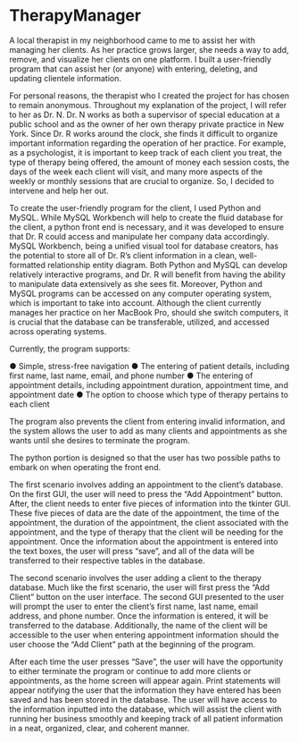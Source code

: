 # TherapyManager
A local therapist in my neighborhood came to me to assist her with managing her clients. As her practice grows larger, she needs a way to add, remove, and visualize her clients on one platform. I built a user-friendly program that can assist her (or anyone) with entering, deleting, and updating clientele information.

For personal reasons, the therapist who I created the project for has chosen to remain anonymous. Throughout my explanation of the project, I will refer to her as Dr. N. Dr. N works as both a supervisor of special education at a public school and as the owner of her own therapy private practice in New York. Since Dr. R works around the clock, she finds it difficult to organize important information regarding the operation of her practice. For example, as a psychologist, it is important to keep track of each client you treat, the type of therapy being offered, the amount of money each session costs, the days of the
week each client will visit, and many more aspects of the weekly or monthly sessions that are crucial to organize. So, I decided to intervene and help her out.

To create the user-friendly program for the client, I used Python and MySQL. While MySQL Workbench will help to create the fluid database for the client, a python front end is necessary, and it was developed to ensure that Dr. R could access and manipulate her company data accordingly. MySQL Workbench, being a unified visual tool for database creators, has the potential to store all of Dr. R’s client information in a clean, well-formatted relationship entity
diagram. Both Python and MySQL can develop relatively interactive programs, and Dr. R will benefit from having the ability to manipulate data extensively as she sees fit. Moreover, Python and MySQL programs can be accessed on any computer operating system, which is important to take into account. Although the client currently manages her practice on her MacBook Pro, should she switch computers, it is crucial that the database can be transferable, utilized, and accessed across operating systems.

Currently, the program supports:

● Simple, stress-free navigation
● The entering of patient details, including first name, last name, email, and phone
number
● The entering of appointment details, including appointment duration, appointment
time, and appointment date
● The option to choose which type of therapy pertains to each client

The program also prevents the client from entering invalid information, and the system allows the user to add as many clients and appointments as she wants until she desires to terminate the program.

The python portion is designed so that the user has two possible paths to embark on when
operating the front end.

The first scenario involves adding an appointment to the client’s database. On the first GUI, the user will need to press the “Add Appointment” button. After, the client needs to enter five pieces of information into the tkinter GUI. These five pieces of data are the date of the appointment, the time of the appointment, the duration of the appointment, the client associated with the appointment, and the type of therapy that the client will be needing for the appointment. Once the information about the appointment is entered into the text boxes, the user will press “save”, and all of the data will be transferred to their respective tables in the database.

The second scenario involves the user adding a client to the therapy database. Much like the first scenario, the user will first press the “Add Client” button on the user interface. The second GUI presented to the user will prompt the user to enter the client’s first name, last name, email address, and phone number. Once the information is entered, it will be transferred to the database. Additionally, the name of the client will be accessible to the
user when entering appointment information should the user choose the “Add Client” path at the beginning of the program.

After each time the user presses “Save”, the user will have the opportunity to either terminate the program or continue to add more clients or appointments, as the home screen will appear again. Print statements will appear notifying the user that the information they have entered has
been saved and has been stored in the database. The user will have access to the information inputted into the database, which will assist
the client with running her business smoothly and keeping track of all patient information in a neat, organized, clear, and coherent manner.
